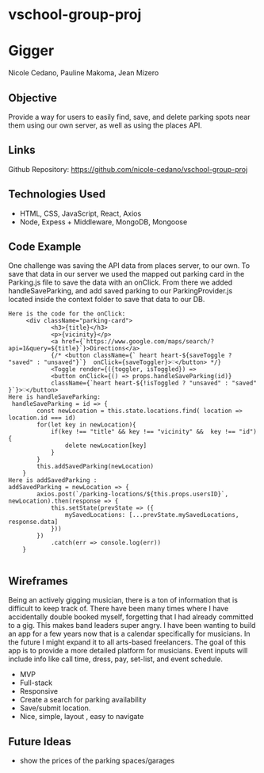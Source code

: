 # vschool-group-proj
# Gigger
Nicole Cedano, Pauline Makoma, Jean Mizero

## Objective

Provide a way for users to easily find, save, and delete parking spots near them using our own server, as well as using the places API.

## Links

Github Repository: https://github.com/nicole-cedano/vschool-group-proj


## Technologies Used
* HTML, CSS, JavaScript, React, Axios
* Node, Expess + Middleware, MongoDB, Mongoose

## Code Example

One challenge was saving the API data from places server, to our own. To save that data in our server we used the mapped out parking card in the Parking.js file to save the data with an onClick.  From there we added handleSaveParking, and add saved parking to our ParkingProvider.js located inside the context folder to save that data to our DB.
```
Here is the code for the onClick:
     <div className="parking-card">
            <h3>{title}</h3>
            <p>{vicinity}</p>
            <a href={`https://www.google.com/maps/search/?api=1&query=${title}`}>Directions</a>
            {/* <button className={` heart heart-${saveToggle ? "saved" : "unsaved"}`}  onClick={saveToggler}>♡</button> */}
            <Toggle render={({toggler, isToggled}) => 
            <button onClick={() => props.handleSaveParking(id)}
            className={`heart heart-${!isToggled ? "unsaved" : "saved" }`}>♡</button>
Here is handleSaveParking:
 handleSaveParking = id => {
        const newLocation = this.state.locations.find( location => location.id === id)
        for(let key in newLocation){
            if(key !== "title" && key !== "vicinity" &&  key !== "id"){
                delete newLocation[key]
            }
        }
        this.addSavedParking(newLocation)
    }
Here is addSavedParking :
addSavedParking = newLocation => {
        axios.post(`/parking-locations/${this.props.usersID}`, newLocation).then(response => {
            this.setState(prevState => ({
                mySavedLocations: [...prevState.mySavedLocations, response.data]
            }))
        })
            .catch(err => console.log(err))
    }


```

## Wireframes

Being an actively gigging musician, there is a ton of information that is difficult to keep track of. There have been many times where I have accidentally double booked myself, forgetting that I had already committed to a gig. This makes band leaders super angry. I have been wanting to build an app for a few years now that is a calendar specifically for musicians. In the future I might expand it to all arts-based freelancers. The goal of this app is to provide a more detailed platform for musicians. Event inputs will include info like call time, dress, pay, set-list, and event schedule.

* MVP 
* Full-stack
* Responsive
* Create a search for parking availability
* Save/submit location.
* Nice, simple, layout , easy to navigate


## Future Ideas
* show the prices of the parking spaces/garages
